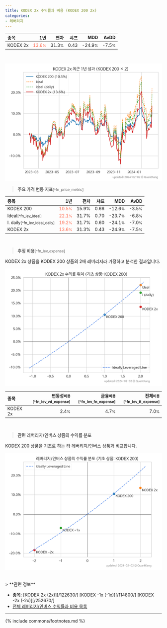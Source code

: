 ```yaml
---
title: KODEX 2x 수익률과 비용 (KODEX 200 2x)
categories:
- 레버리지
---
```


| **종목** | **1년** | **편차** | **샤프** | **MDD** | **AvDD** |
| :------------ | ------: | -----------: | -------: | ------: | -------: |
| KODEX 2x | <span style="color: tomato">13.6<small>%</small></span> | 31.3<small>%</small> | 0.43 | -24.9<small>%</small> | -7.5<small>%</small> |

<!-- more -->

<br>

![KODEX 2x](/lev/images/122630.png)

> **주요 가격 변동 지표**<small>[^fn_price_metric]</small>


| **종목** | **1년** | **편차** | **샤프** | **MDD** | **AvDD** |
| :------------ | ------: | -----------: | -------: | ------: | -------: |
| KODEX 200 | <span style="color: tomato">10.5<small>%</small></span> | 15.9% | 0.66 | -12.6<small>%</small> | -3.5<small>%</small> |
| Ideal<small>[^fn_lev_ideal]</small> | <span style="color: tomato">22.1<small>%</small></span> | 31.7% | 0.70 | -23.7<small>%</small> | -6.8<small>%</small> |
| I. daily<small>[^fn_lev_ideal_daily]</small> | <span style="color: tomato">19.2<small>%</small></span> | 31.7% | 0.60 | -24.1<small>%</small> | -7.0<small>%</small> |
| KODEX 2x | <span style="color: tomato">13.6<small>%</small></span> | 31.3% | 0.43 | -24.9<small>%</small> | -7.5<small>%</small> |

<br>

> **추정 비용**<small>[^fn_lev_expense]</small><a id="expense"></a>

KODEX 2x 상품을 KODEX 200 상품의 2배 레버리지라 가정하고 분석한 결과입니다.

![KODEX 2x](/lev/images/122630_ideal.png)

| **종목** | **변동성<small>비용</small>**<small>[^fn_lev_vd_expense]</small> | **금융<small>비용</small>**<small>[^fn_lev_fn_expense]</small> | **전체<small>비용</small>**<small>[^fn_lev_tt_expense]</small> |
| :------------ | ------: | -----------: | -------: |
| KODEX 2x | 2.4<small>%</small> | 4.7<small>%</small> | 7.0<small>%</small> |

<br>

> **관련 레버리지/인버스 상품의 수익률 분포**

KODEX 200 상품을 기초로 하는 타 레버리지/인버스 상품과 비교합니다.

![KODEX 200](/lev/images/069500_ideal.png)

<br>
> **관련 정보**

- **종목**: [KODEX 2x (2x)][/122630/] [KODEX -1x (-1x)][/114800/] [KODEX -2x (-2x)][/252670/]
- [전체 레버리지/인버스 수익률과 비용 목록](/lev/)

---
{% include commons/footnotes.md %}